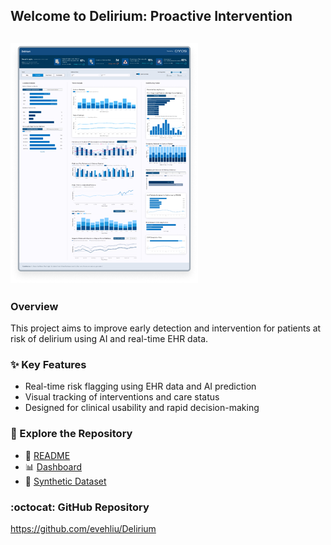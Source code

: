 ## Welcome to Delirium: Proactive Intervention

![Dashboard Preview](assets/dashboard_preview.png)
---
### Overview
This project aims to improve early detection and intervention for patients at risk of delirium using AI and real-time EHR data.

### ✨ Key Features
- Real-time risk flagging using EHR data and AI prediction
- Visual tracking of interventions and care status
- Designed for clinical usability and rapid decision-making

### 📁 Explore the Repository
- 📄 [README](https://github.com/evehliu/Delirium/blob/main/README.md)
- 📊 [Dashboard](https://evehliu.github.io/Delirium/Dashboard/)
- 🧪 [Synthetic Dataset](https://evehliu.github.io/Delirium/Synthetic%20Dataset/)

### :octocat: GitHub Repository
https://github.com/evehliu/Delirium

